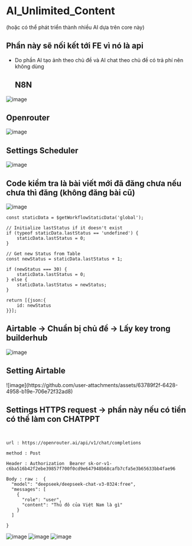<h1>AI_Unlimited_Content </h1> (hoặc có thể phát triển thành nhiều AI dựa trên core này)

<h2>Phần này sẽ nối kết tới FE vì nó là api</h2>

- Do phần AI tạo ảnh theo chủ đề và AI chat theo chủ đề có trả phí nên không dùng

  <h2>N8N</h2>

![image](https://github.com/user-attachments/assets/ac26dd67-c04e-4aa4-8a3f-cc2e71b0cd65)


<h2>Openrouter</h2>

![image](https://github.com/user-attachments/assets/20ae9f38-e54c-4562-9bd9-273bb3e00cb7)





<h2>Settings Scheduler</h2>

![image](https://github.com/user-attachments/assets/d5342c2f-d1c6-4905-97f4-82ad1aaeb3c4)


<h2>Code kiểm tra là bài viết mới đã đăng chưa nếu chưa thì đăng (không đăng bài cũ)</h2>

![image](https://github.com/user-attachments/assets/03ae598c-4c9d-4d2b-b734-576a3410eca8)


```
const staticData = $getWorkflowStaticData('global');

// Initialize lastStatus if it doesn't exist
if (typeof staticData.lastStatus == 'undefined') {
    staticData.lastStatus = 0;
}

// Get new Status from Table
const newStatus = staticData.lastStatus + 1;

if (newStatus === 30) {
    staticData.lastStatus = 0;
} else {
    staticData.lastStatus = newStatus;
}

return [{json:{
    id: newStatus
}}];

```


<h2>Airtable  -> Chuẩn bị chủ đề  -> Lấy key trong builderhub</h2>

![image](https://github.com/user-attachments/assets/27c070f2-e25c-4564-a209-8e2e93016271)


<h2>Setting Airtable  </h2>
![image](https://github.com/user-attachments/assets/63789f2f-6428-4958-b19e-706e72f32ad8)



<H2>Settings HTTPS request -> phần này nếu có tiền có thể làm con CHATPPT</H2>

```


url : https://openrouter.ai/api/v1/chat/completions

method : Post

Header : Authorization  Bearer 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

Body : raw :  {
  "model": "deepseek/deepseek-chat-v3-0324:free",
  "messages": [
    {
      "role": "user",
      "content": "Thủ đô của Việt Nam là gì"
    }
  ]
  
}
```

![image](https://github.com/user-attachments/assets/f5e0e792-f8ef-41da-9088-32beced86c56)
![image](https://github.com/user-attachments/assets/61d5d4db-ff9a-4c73-8bdb-f79346235804)
![image](https://github.com/user-attachments/assets/a9fa14eb-cda1-4a74-8fd4-16c41b3462ce)










